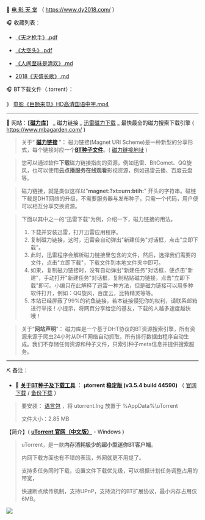 🎦 [电 影 天 堂](https://www.dy2018.com/) （ https://www.dy2018.com/ ）

 🎧 收藏列表：

- [《天才枪手》.pdf](https://github.com/taoste/Hello-World/blob/master/eBook/dy2018.com/《天才枪手》.pdf)

- [《大空头》.pdf](https://github.com/taoste/Hello-World/blob/master/eBook/dy2018.com/《大空头》.pdf)

- [《人间至味是清欢》.md](https://github.com/taoste/Hello-World/blob/master/eBook/dy2018.com/《人间至味是清欢》.md)

- [2018《天盛长歌》.md](https://github.com/taoste/Hello-World/blob/master/eBook/dy2018.com/2018《天盛长歌》.md)

🎧 BT下载文件（.torrent）：

》 [电影《巨额来电》HD高清国语中字.mp4](电影《巨额来电》HD高清国语中字.mp4.torrent)

------------------------------------------------------------------------------------------

🎦 网站：【[**磁力库**](https://www.mbagarden.com/)】 _ 磁力链接 _ [迅雷磁力下载](https://github.com/taoste/Hello-World/tree/master/Tools) _ 最快最全的磁力搜索下载引擎 ( https://www.mbagarden.com/ )

> 关于“ **[磁力链接](https://zh.wikipedia.org/zh-cn/磁力链接)** ”：
> 磁力链接(Magnet URI Scheme)是一种新型的分享形式，每个链接对应一个[**BT种子文件**](https://zh.wikipedia.org/wiki/种子文件)。( [磁力链接地址](https://github.com/taoste/Hello-World/blob/master/Tools/P2P%E5%B7%A5%E5%85%B7/%E7%A3%81%E5%8A%9B%E9%93%BE%E6%8E%A5%E5%9C%B0%E5%9D%80.txt) )

> 您可以通过软件**下载**磁力链接指向的资源，例如迅雷、BitComet、QQ旋风，也可以使用**云点播服务在线观看**影视资源，例如迅雷云播、百度云盘等。

> 磁力链接，就是类似这样以"**magnet:?xt=urn:btih:**" 开头的字符串。磁链下载是DHT网络的升级，不需要服务器与发布种子，只需一个代码，用户便可以相互分享交换资源。

>下面以其中之一的“迅雷下载”为例，介绍一下，磁力链接的用法。
> 
> 1. 下载并安装迅雷，打开迅雷应用程序。
> 2. 复制磁力链接，这时，迅雷会自动弹出"新建任务"对话框，点击"立即下载"。
> 3. 此时，迅雷程序会解析磁力链接里包含的文件，然后，选择我们需要的文件，点击"立即下载"，下载文件到本地文件夹中即可。
> 4. 如果，复制磁力链接时，没有自动弹出"新建任务"对话框，便点击"新建"，手动打开"新建任务"对话框，复制粘贴磁力链接，点击"立即下载"即可。小编只在此解释了迅雷一种方法，但是磁力链接可以用多种软件打开，例如：QQ旋风，百度云，比特精灵等等。 
> 5. 本站已经屏蔽了99%的钓鱼链接，若本链接侵犯你的权利，请联系邮箱进行举报！小提示，将网页分享给您的基友，下载的人越多速度越快哦！

> 关于“**网站声明**”：
> 磁力库是一个基于DHT协议的BT资源搜索引擎，所有资源来源于爬虫24小时从DHT网络自动抓取，所有排行数据由程序自动生成。我们不存储任何资源和种子文件，只索引种子meta信息并提供搜索服务。

------------------------------------------------------------------------------------------

⛏ 备注：

- 🎦 [**关于BT种子及下载工具**](https://github.com/taoste/Hello-World/blob/master/Tools/P2P%E5%B7%A5%E5%85%B7/BT.md) ： **µtorrent 稳定版 (v3.5.4 build 44590)**  （ [官网下载](https://www.utorrent.com/intl/zh_cn/downloads/complete/track/stable/os/win) / [备份下载](https://github.com/taoste/Hello-World/blob/master/Tools/uTorrent_v3.5.4.44590.exe?raw=true) ）
> 
> 要安装： [语言包](https://www.utorrent.com/intl/zh_cn/downloads/win) ，将 utorrent.lng 放置于 %AppData%\uTorrent
> 
> 文件大小：2.85 MB

【简介】( [**uTorrent 官网（中文版）**](https://www.utorrent.com/intl/zh_cn/downloads/win) - Windows  )
>
> uTorrent，是一款**内存消耗极少的超小型迷你BT客户端**。
>
> 内网下载方面也有不错的表现，外网就更不用提了。
>
> 支持多任务同时下载，设置文件下载优先级，可以根据计划任务调整占用的带宽，
>
> 快速断点续传机制，支持UPnP，支持流行的BT扩展协议，最小内存占用仅6MB。
>

<img src="https://camo.githubusercontent.com/43de7f6c86466fc4c80333389624272617b5b90a/687474703a2f2f646f776e7a612e696d672e7a7a3331342e636f6d2f736f66742f787a676a2d35342f323031362d30312d31312f65626464636430643630343639303433363832303635376661346237373833392e6a70673f7261773d74727565?raw=true"/>
